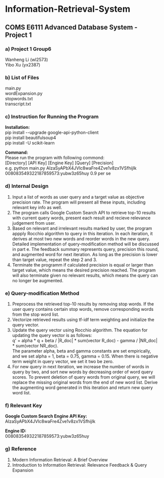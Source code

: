 # Information-Retrieval-System
## COMS E6111 Advanced Database System - Project 1  
### a) Project 1 Group6
  Wanheng Li (wl2573)    
  Yibo Xu (yx2387)
### b) List of Files    
main.py   
wordExpansion.py     
stopwords.txt       
transcript.txt
### c) Instruction for Running the Program
**Installation:**         
pip install --upgrade google-api-python-client    
pip install beautifulsoup4     
pip install -U scikit-learn     

**Command:**    
Please run the program with following commond:    
[Directory]   [API Key] [Engine Key] [Query] [Precision]      
e.g. python main.py AIzaSyAPbX4JVlc8waFre4Zve1v8zx1VSfhijIk 008083549322187859573:yubw3z65huy 0.9 per se
### d) Internal Design        
1. Input a list of words as user query and a target value as objective precision rate. The program will present all these inputs, including relevant key info as well.        
2. The program calls Google Custom Search API to retrieve top-10 results with current query words, present each result and recieve relevance judgement from user.        
3. Based on relevant and irrelevant results marked by user, the program appply Rocchio algorithm to query in this iteration. In each iteration, it derives at most two new words and reorder words in the new query. Detailed implementation of query-modification method will be discussed in part e. The feedback summary represents query, precision this round, and augmented word for next iteration. As long as the precision is lower than target value, repeat the step 2 and 3.
4. Terminate the programm if calculated precision is equal or larger than target value, which means the desired precision reached. The program will also terminate given no relevant results, which means the query can no longer be augmented.        
### e) Query-modification Method        
1. Preprocess the retrieved top-10 results by removing stop words. If the user query contains certain stop words, remove corresponding words from the stop word list.       
2. Vectorize retrieved results using tf-idf term weighting and initialize the query vector.      
3. Update the query vector using Rocchio algorithm. The equation for updating the query vector is as follows:      
q' = alpha * q + beta / |R_doc| * sum(vector R_doc) - gamma / |NR_doc| * sum(vector NR_doc).       
The parameter alpha, beta and gamma constants are set empirically, and we set alpha = 1, beta = 0.75, gamma = 0.15.
When there is negative term weight in query vector, we set it two be zero.
4. For new query in next iteration, we increase the number of words in query by two, and sort new words by decreasing order of word query scores.
To prevent deletion of query words from original query, we will replace the missing original words from the end of new word list. Derive the augmenting word generated in this iteration and return new query word list.
### f) Relevant Key
**Google Custom Search Engine API Key:**      
AIzaSyAPbX4JVlc8waFre4Zve1v8zx1VSfhijIk       
        
**Engine ID:**        
008083549322187859573:yubw3z65huy
### g) Reference        
1. Modern Information Retrieval: A Brief Overview
2. Introduction to Information Retrieval: Relevance Feedback & Query Expansion

